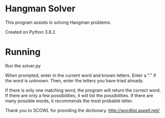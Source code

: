 # Hangman Solver

This program assists in solving Hangman problems. 

Created on Python 3.8.2.

# Running

Run the solver.py

When prompted, enter in the current word and known letters. Enter a "." if the word is unknown.
Then, enter the letters you have tried already.

If there is only one matching word, the program will return the correct word. If there are only a few possibilities, it will list the possibilities. If there are many possible words, it recommends the most probable letter.


Thank you to SCOWL for providing the dictionary. http://wordlist.aspell.net/